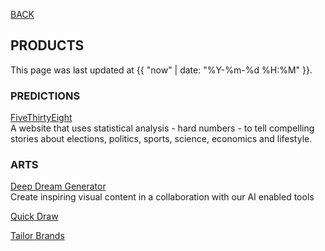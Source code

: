 [BACK](../)

## PRODUCTS
This page was last updated at {{ "now" | date: "%Y-%m-%d %H:%M" }}.
<br>

### PREDICTIONS

[FiveThirtyEight](https://fivethirtyeight.com/)  
A website that uses statistical analysis - hard numbers - to tell compelling stories about elections, politics, sports, science, economics and lifestyle.


### ARTS

[Deep Dream Generator](https://deepdreamgenerator.com/)  
Create inspiring visual content in a collaboration with our AI enabled tools

[Quick Draw](https://quickdraw.withgoogle.com/)  

[Tailor Brands](https://www.tailorbrands.com/)  